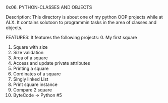 0x06. PYTHON-CLASSES AND OBJECTS

Description:
This directory is about one of my python OOP projects while at ALX. It contains solutoon to programmin tasks in the area of classes and objects.

FEATURES:
It features the following projects:
0. My first square
1. Square with size
2. Size validation
3. Area of a square
4. Access and update private attributes
5. Printing a square
6. Cordinates of a square
7. Singly linked List
8. Print square instance
9. Compare 2 square
10. ByteCode -> Python #5
